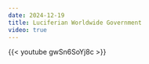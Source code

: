 ```yaml
---
date: 2024-12-19
title: Luciferian Worldwide Government
video: true
---
```



{{< youtube gwSn6SoYj8c >}}

